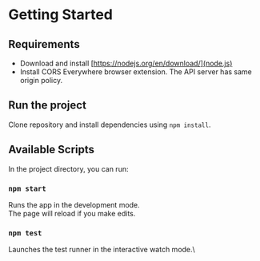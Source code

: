 # Getting Started 

## Requirements

 - Download and install [https://nodejs.org/en/download/](node.js)
 - Install CORS Everywhere browser extension. The API server has same origin policy.

## Run the project

Clone repository and install dependencies using `npm install`.

## Available Scripts

In the project directory, you can run:

### `npm start`

Runs the app in the development mode.\
The page will reload if you make edits.

### `npm test`

Launches the test runner in the interactive watch mode.\



